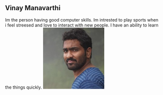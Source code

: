 ## Vinay Manavarthi
 Im the person having good computer skills. Im intrested to play sports when i feel streesed and love to interact with new people. I have an ability to learn the things quickly.
 ![My Profile pic](vinay.jpg)
 